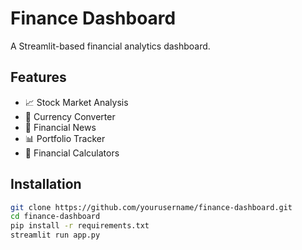  # Finance Dashboard
A Streamlit-based financial analytics dashboard.

## Features
- 📈 Stock Market Analysis
- 💱 Currency Converter
- 📰 Financial News
- 📊 Portfolio Tracker
- 🧮 Financial Calculators

## Installation
```sh
git clone https://github.com/yourusername/finance-dashboard.git
cd finance-dashboard
pip install -r requirements.txt
streamlit run app.py
